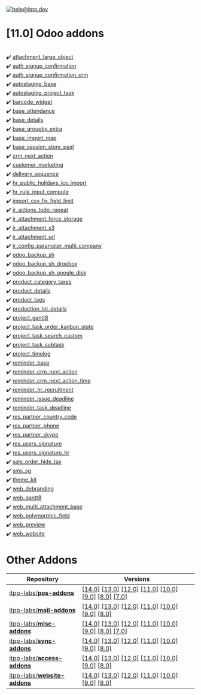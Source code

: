 [![help@itpp.dev](https://itpp.dev/images/infinity-readme.png)](mailto:help@itpp.dev)
# [11.0] Odoo addons

<br/>:heavy_check_mark: [attachment_large_object](https://apps.odoo.com/apps/modules/11.0/attachment_large_object/)
<br/>:heavy_check_mark: [auth_signup_confirmation](https://apps.odoo.com/apps/modules/11.0/auth_signup_confirmation/)
<br/>:heavy_check_mark: [auth_signup_confirmation_crm](https://apps.odoo.com/apps/modules/11.0/auth_signup_confirmation_crm/)
<br/>:heavy_check_mark: [autostaging_base](https://apps.odoo.com/apps/modules/11.0/autostaging_base/)
<br/>:heavy_check_mark: [autostaging_project_task](https://apps.odoo.com/apps/modules/11.0/autostaging_project_task/)
<br/>:heavy_check_mark: [barcode_widget](https://apps.odoo.com/apps/modules/11.0/barcode_widget/)
<br/>:heavy_check_mark: [base_attendance](https://apps.odoo.com/apps/modules/11.0/base_attendance/)
<br/>:heavy_check_mark: [base_details](https://apps.odoo.com/apps/modules/11.0/base_details/)
<br/>:heavy_check_mark: [base_groupby_extra](https://apps.odoo.com/apps/modules/11.0/base_groupby_extra/)
<br/>:heavy_check_mark: [base_import_map](https://apps.odoo.com/apps/modules/11.0/base_import_map/)
<br/>:heavy_check_mark: [base_session_store_psql](https://apps.odoo.com/apps/modules/11.0/base_session_store_psql/)
<br/>:heavy_check_mark: [crm_next_action](https://apps.odoo.com/apps/modules/11.0/crm_next_action/)
<br/>:heavy_check_mark: [customer_marketing](https://apps.odoo.com/apps/modules/11.0/customer_marketing/)
<br/>:heavy_check_mark: [delivery_sequence](https://apps.odoo.com/apps/modules/11.0/delivery_sequence/)
<br/>:heavy_check_mark: [hr_public_holidays_ics_import](https://apps.odoo.com/apps/modules/11.0/hr_public_holidays_ics_import/)
<br/>:heavy_check_mark: [hr_rule_input_compute](https://apps.odoo.com/apps/modules/11.0/hr_rule_input_compute/)
<br/>:heavy_check_mark: [import_csv_fix_field_limit](https://apps.odoo.com/apps/modules/11.0/import_csv_fix_field_limit/)
<br/>:heavy_check_mark: [ir_actions_todo_repeat](https://apps.odoo.com/apps/modules/11.0/ir_actions_todo_repeat/)
<br/>:heavy_check_mark: [ir_attachment_force_storage](https://apps.odoo.com/apps/modules/11.0/ir_attachment_force_storage/)
<br/>:heavy_check_mark: [ir_attachment_s3](https://apps.odoo.com/apps/modules/11.0/ir_attachment_s3/)
<br/>:heavy_check_mark: [ir_attachment_url](https://apps.odoo.com/apps/modules/11.0/ir_attachment_url/)
<br/>:heavy_check_mark: [ir_config_parameter_multi_company](https://apps.odoo.com/apps/modules/11.0/ir_config_parameter_multi_company/)
<br/>:heavy_check_mark: [odoo_backup_sh](https://apps.odoo.com/apps/modules/11.0/odoo_backup_sh/)
<br/>:heavy_check_mark: [odoo_backup_sh_dropbox](https://apps.odoo.com/apps/modules/11.0/odoo_backup_sh_dropbox/)
<br/>:heavy_check_mark: [odoo_backup_sh_google_disk](https://apps.odoo.com/apps/modules/11.0/odoo_backup_sh_google_disk/)
<br/>:heavy_check_mark: [product_category_taxes](https://apps.odoo.com/apps/modules/11.0/product_category_taxes/)
<br/>:heavy_check_mark: [product_details](https://apps.odoo.com/apps/modules/11.0/product_details/)
<br/>:heavy_check_mark: [product_tags](https://apps.odoo.com/apps/modules/11.0/product_tags/)
<br/>:heavy_check_mark: [production_lot_details](https://apps.odoo.com/apps/modules/11.0/production_lot_details/)
<br/>:heavy_check_mark: [project_gantt8](https://apps.odoo.com/apps/modules/11.0/project_gantt8/)
<br/>:heavy_check_mark: [project_task_order_kanban_state](https://apps.odoo.com/apps/modules/11.0/project_task_order_kanban_state/)
<br/>:heavy_check_mark: [project_task_search_custom](https://apps.odoo.com/apps/modules/11.0/project_task_search_custom/)
<br/>:heavy_check_mark: [project_task_subtask](https://apps.odoo.com/apps/modules/11.0/project_task_subtask/)
<br/>:heavy_check_mark: [project_timelog](https://apps.odoo.com/apps/modules/11.0/project_timelog/)
<br/>:heavy_check_mark: [reminder_base](https://apps.odoo.com/apps/modules/11.0/reminder_base/)
<br/>:heavy_check_mark: [reminder_crm_next_action](https://apps.odoo.com/apps/modules/11.0/reminder_crm_next_action/)
<br/>:heavy_check_mark: [reminder_crm_next_action_time](https://apps.odoo.com/apps/modules/11.0/reminder_crm_next_action_time/)
<br/>:heavy_check_mark: [reminder_hr_recruitment](https://apps.odoo.com/apps/modules/11.0/reminder_hr_recruitment/)
<br/>:heavy_check_mark: [reminder_issue_deadline](https://apps.odoo.com/apps/modules/11.0/reminder_issue_deadline/)
<br/>:heavy_check_mark: [reminder_task_deadline](https://apps.odoo.com/apps/modules/11.0/reminder_task_deadline/)
<br/>:heavy_check_mark: [res_partner_country_code](https://apps.odoo.com/apps/modules/11.0/res_partner_country_code/)
<br/>:heavy_check_mark: [res_partner_phone](https://apps.odoo.com/apps/modules/11.0/res_partner_phone/)
<br/>:heavy_check_mark: [res_partner_skype](https://apps.odoo.com/apps/modules/11.0/res_partner_skype/)
<br/>:heavy_check_mark: [res_users_signature](https://apps.odoo.com/apps/modules/11.0/res_users_signature/)
<br/>:heavy_check_mark: [res_users_signature_hr](https://apps.odoo.com/apps/modules/11.0/res_users_signature_hr/)
<br/>:heavy_check_mark: [sale_order_hide_tax](https://apps.odoo.com/apps/modules/11.0/sale_order_hide_tax/)
<br/>:heavy_check_mark: [sms_sg](https://apps.odoo.com/apps/modules/11.0/sms_sg/)
<br/>:heavy_check_mark: [theme_kit](https://apps.odoo.com/apps/modules/11.0/theme_kit/)
<br/>:heavy_check_mark: [web_debranding](https://apps.odoo.com/apps/modules/11.0/web_debranding/)
<br/>:heavy_check_mark: [web_gantt8](https://apps.odoo.com/apps/modules/11.0/web_gantt8/)
<br/>:heavy_check_mark: [web_multi_attachment_base](https://apps.odoo.com/apps/modules/11.0/web_multi_attachment_base/)
<br/>:heavy_check_mark: [web_polymorphic_field](https://apps.odoo.com/apps/modules/11.0/web_polymorphic_field/)
<br/>:heavy_check_mark: [web_preview](https://apps.odoo.com/apps/modules/11.0/web_preview/)
<br/>:heavy_check_mark: [web_website](https://apps.odoo.com/apps/modules/11.0/web_website/)

Other Addons
============

| Repository | Versions |
|------------|----------|
| [itpp-labs/**pos-addons**](https://github.com/itpp-labs/pos-addons) | [[14.0]](https://github.com/itpp-labs/pos-addons/tree/14.0#readme) [[13.0]](https://github.com/itpp-labs/pos-addons/tree/13.0#readme) [[12.0]](https://github.com/itpp-labs/pos-addons/tree/12.0#readme) [[11.0]](https://github.com/itpp-labs/pos-addons/tree/11.0#readme) [[10.0]](https://github.com/itpp-labs/pos-addons/tree/10.0#readme) [[9.0]](https://github.com/itpp-labs/pos-addons/tree/9.0#readme) [[8.0]](https://github.com/itpp-labs/pos-addons/tree/8.0#readme) [[7.0]](https://github.com/itpp-labs/pos-addons/tree/7.0#readme) |
| [itpp-labs/**mail-addons**](https://github.com/itpp-labs/mail-addons) | [[14.0]](https://github.com/itpp-labs/mail-addons/tree/14.0#readme) [[13.0]](https://github.com/itpp-labs/mail-addons/tree/13.0#readme) [[12.0]](https://github.com/itpp-labs/mail-addons/tree/12.0#readme) [[11.0]](https://github.com/itpp-labs/mail-addons/tree/11.0#readme) [[10.0]](https://github.com/itpp-labs/mail-addons/tree/10.0#readme) [[9.0]](https://github.com/itpp-labs/mail-addons/tree/9.0#readme) [[8.0]](https://github.com/itpp-labs/mail-addons/tree/8.0#readme) |
| [itpp-labs/**misc-addons**](https://github.com/itpp-labs/misc-addons) | [[14.0]](https://github.com/itpp-labs/misc-addons/tree/14.0#readme) [[13.0]](https://github.com/itpp-labs/misc-addons/tree/13.0#readme) [[12.0]](https://github.com/itpp-labs/misc-addons/tree/12.0#readme) [[11.0]](https://github.com/itpp-labs/misc-addons/tree/11.0#readme) [[10.0]](https://github.com/itpp-labs/misc-addons/tree/10.0#readme) [[9.0]](https://github.com/itpp-labs/misc-addons/tree/9.0#readme) [[8.0]](https://github.com/itpp-labs/misc-addons/tree/8.0#readme) [[7.0]](https://github.com/itpp-labs/misc-addons/tree/7.0#readme) |
| [itpp-labs/**sync-addons**](https://github.com/itpp-labs/sync-addons) | [[14.0]](https://github.com/itpp-labs/sync-addons/tree/14.0#readme) [[13.0]](https://github.com/itpp-labs/sync-addons/tree/13.0#readme) [[12.0]](https://github.com/itpp-labs/sync-addons/tree/12.0#readme) [[11.0]](https://github.com/itpp-labs/sync-addons/tree/11.0#readme) [[10.0]](https://github.com/itpp-labs/sync-addons/tree/10.0#readme) [[9.0]](https://github.com/itpp-labs/sync-addons/tree/9.0#readme) [[8.0]](https://github.com/itpp-labs/sync-addons/tree/8.0#readme) |
| [itpp-labs/**access-addons**](https://github.com/itpp-labs/access-addons) | [[14.0]](https://github.com/itpp-labs/access-addons/tree/14.0#readme) [[13.0]](https://github.com/itpp-labs/access-addons/tree/13.0#readme) [[12.0]](https://github.com/itpp-labs/access-addons/tree/12.0#readme) [[11.0]](https://github.com/itpp-labs/access-addons/tree/11.0#readme) [[10.0]](https://github.com/itpp-labs/access-addons/tree/10.0#readme) [[9.0]](https://github.com/itpp-labs/access-addons/tree/9.0#readme) [[8.0]](https://github.com/itpp-labs/access-addons/tree/8.0#readme) |
| [itpp-labs/**website-addons**](https://github.com/itpp-labs/website-addons) | [[14.0]](https://github.com/itpp-labs/website-addons/tree/14.0#readme) [[13.0]](https://github.com/itpp-labs/website-addons/tree/13.0#readme) [[12.0]](https://github.com/itpp-labs/website-addons/tree/12.0#readme) [[11.0]](https://github.com/itpp-labs/website-addons/tree/11.0#readme) [[10.0]](https://github.com/itpp-labs/website-addons/tree/10.0#readme) [[9.0]](https://github.com/itpp-labs/website-addons/tree/9.0#readme) [[8.0]](https://github.com/itpp-labs/website-addons/tree/8.0#readme) |
